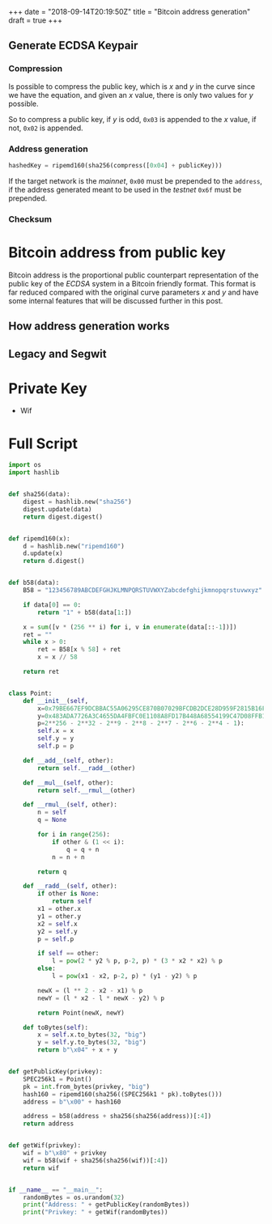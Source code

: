 +++
date = "2018-09-14T20:19:50Z"
title = "Bitcoin address generation"
draft = true
+++


## Generate ECDSA Keypair

### Compression

Is possible to compress the public key, which is $x$ and $y$ in the curve
since we have the equation, and given an $x$ value, there is only two values
for $y$ possible.

So to compress a public key, if $y$ is odd, `0x03` is appended to the $x$ value,
if not, `0x02` is appended.

### Address generation

```python
hashedKey = ripemd160(sha256(compress([0x04] + publicKey)))
```

If the target network is the *mainnet*, `0x00` must be prepended to the
`address`, if the address generated meant to be used in the *testnet* `0x6f`
must be prepended.

### Checksum

# Bitcoin address from public key

Bitcoin address is the proportional public counterpart representation of the
public key of the *ECDSA* system in a Bitcoin friendly format. This format is
far reduced compared with the original curve parameters $x$ and $y$ and have
some internal features that will be discussed further in this post.


## How address generation works

## Legacy and Segwit

# Private Key

- Wif


# Full Script

```python
import os
import hashlib


def sha256(data):
    digest = hashlib.new("sha256")
    digest.update(data)
    return digest.digest()


def ripemd160(x):
    d = hashlib.new("ripemd160")
    d.update(x)
    return d.digest()


def b58(data):
    B58 = "123456789ABCDEFGHJKLMNPQRSTUVWXYZabcdefghijkmnopqrstuvwxyz"

    if data[0] == 0:
        return "1" + b58(data[1:])

    x = sum([v * (256 ** i) for i, v in enumerate(data[::-1])])
    ret = ""
    while x > 0:
        ret = B58[x % 58] + ret
        x = x // 58

    return ret


class Point:
    def __init__(self,
        x=0x79BE667EF9DCBBAC55A06295CE870B07029BFCDB2DCE28D959F2815B16F81798,
        y=0x483ADA7726A3C4655DA4FBFC0E1108A8FD17B448A68554199C47D08FFB10D4B8,
        p=2**256 - 2**32 - 2**9 - 2**8 - 2**7 - 2**6 - 2**4 - 1):
        self.x = x
        self.y = y
        self.p = p

    def __add__(self, other):
        return self.__radd__(other)

    def __mul__(self, other):
        return self.__rmul__(other)

    def __rmul__(self, other):
        n = self
        q = None

        for i in range(256):
            if other & (1 << i):
                q = q + n
            n = n + n

        return q

    def __radd__(self, other):
        if other is None:
            return self
        x1 = other.x
        y1 = other.y
        x2 = self.x
        y2 = self.y
        p = self.p

        if self == other:
            l = pow(2 * y2 % p, p-2, p) * (3 * x2 * x2) % p
        else:
            l = pow(x1 - x2, p-2, p) * (y1 - y2) % p

        newX = (l ** 2 - x2 - x1) % p
        newY = (l * x2 - l * newX - y2) % p

        return Point(newX, newY)

    def toBytes(self):
        x = self.x.to_bytes(32, "big")
        y = self.y.to_bytes(32, "big")
        return b"\x04" + x + y


def getPublicKey(privkey):
    SPEC256k1 = Point()
    pk = int.from_bytes(privkey, "big")
    hash160 = ripemd160(sha256((SPEC256k1 * pk).toBytes()))
    address = b"\x00" + hash160

    address = b58(address + sha256(sha256(address))[:4])
    return address


def getWif(privkey):
    wif = b"\x80" + privkey
    wif = b58(wif + sha256(sha256(wif))[:4])
    return wif


if __name__ == "__main__":
    randomBytes = os.urandom(32)
    print("Address: " + getPublicKey(randomBytes))
    print("Privkey: " + getWif(randomBytes))
```
